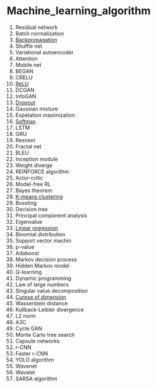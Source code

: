 # Machine_learning_algorithm

1. Residual network
2. Batch normalization
3. [Backpropagation](Backpropagation.md)
4. Shuffle net
5. Variational autoencoder
6. Attention
7. Mobile net
8. BEGAN
9. CRELU
10. [ReLU](ReLU.md)
11. DCGAN
12. InfoGAN
13. [Dropout](Dropout.md)
14. Gaussian mixture
15. Expetation maximization
16. [Softmax](Softmax.md)
17. LSTM
18. GRU
19. Resnext
20. Fractal net
21. BLEU
22. Inception module
23. Weight diverge
24. REINFORCE algorithm
25. Actor-critic
26. Model-free RL
27. Bayes theorem
28. [K-means clustering](K-means_clustering.md)
29. Bossting
30. Decision tree
31. Principal component analysis
32. Eigenvalue
33. [Linear regression](Linear-regression.md)
34. Binomial distribution
35. Support vector machin
36. p-value
37. Adaboost
38. Markov decision process
39. Hidden Markov model
40. Q-learning
41. Dynamic programming
42. Law of large numbers
43. Singular value decomposition
44. [Curese of dimension](Curese_of_dimension.md)
45. Wasserstein distance
46. Kullback-Leibler divergence
47. L2 norm
48. A3C
49. Cycle GAN
50. Monte Carlo tree search
51. Capsule networks
52. r-CNN
53. Faster r-CNN
54. YOLO algorithm
55. Wavenet
56. Wavelet
57. SARSA algorithm
